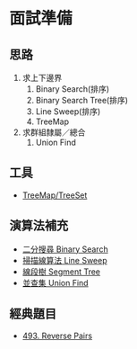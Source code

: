 # 面試準備

## 思路

1. 求上下邊界
   1. Binary Search(排序)
   2. Binary Search Tree(排序)
   3. Line Sweep(排序)
   4. TreeMap
2. 求群組隸屬／總合
   1. Union Find


## 工具

- [TreeMap/TreeSet](./Notes/Tools/TreeMap_TreeSet.md)

## 演算法補充

- [二分搜尋 Binary Search](./Notes/Algorithms/二分搜尋.md)
- [掃描線算法 Line Sweep](./Notes/Algorithms/掃描線算法.md)
- [線段樹 Segment Tree](./Notes/Algorithms/線段樹.md)
- [並查集 Union Find](./Notes/Algorithms/並查集.md)



## 經典題目

- [493. Reverse Pairs](./Notes/Questions/493.%20Reverse%20Pairs.md)
